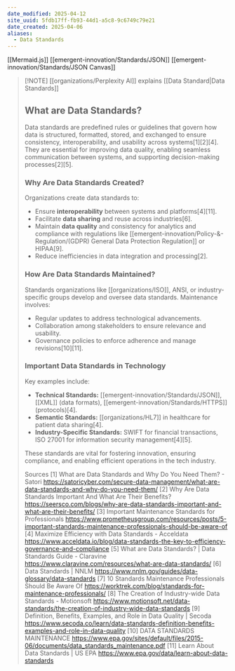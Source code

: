 ```yaml
---
date_modified: 2025-04-12
site_uuid: 5fdb17ff-fb93-44d1-a5c8-9c6749c79e21
date_created: 2025-04-06
aliases:
  - Data Standards
---
```


[[Mermaid.js]]
[[emergent-innovation/Standards/JSON]]
[[emergent-innovation/Standards/JSON Canvas]]

> [!NOTE] [[organizations/Perplexity AI]] explains [[Data Standard|Data Standards]]
> ## What are Data Standards?
> Data standards are predefined rules or guidelines that govern how data is structured, formatted, stored, and exchanged to ensure consistency, interoperability, and usability across systems[1][2][4]. They are essential for improving data quality, enabling seamless communication between systems, and supporting decision-making processes[2][5].
> 
> ### **Why Are Data Standards Created?**
> Organizations create data standards to:
> - Ensure **interoperability** between systems and platforms[4][11].
> - Facilitate **data sharing** and reuse across industries[6].
> - Maintain **data quality** and consistency for analytics and compliance with regulations like [[emergent-innovation/Policy-&-Regulation/(GDPR) General Data Protection Regulation]] or HIPAA[9].
> - Reduce inefficiencies in data integration and processing[2].
> 
> ### **How Are Data Standards Maintained?**
> Standards organizations like [[organizations/ISO]], ANSI, or industry-specific groups develop and oversee data standards. Maintenance involves:
> - Regular updates to address technological advancements.
> - Collaboration among stakeholders to ensure relevance and usability.
> - Governance policies to enforce adherence and manage revisions[10][11].
> 
> ### **Important Data Standards in Technology**
> Key examples include:
> - **Technical Standards:** [[emergent-innovation/Standards/JSON]], [[XML]] (data formats), [[emergent-innovation/Standards/HTTPS]] (protocols)[4].
> - **Semantic Standards:** [[organizations/HL7]] in healthcare for patient data sharing[4].
> - **Industry-Specific Standards:** SWIFT for financial transactions, ISO 27001 for information security management[4][5].
> 
> These standards are vital for fostering innovation, ensuring compliance, and enabling efficient operations in the tech industry.
> 
> Sources
> [1] What are Data Standards and Why Do You Need Them? - Satori https://satoricyber.com/secure-data-management/what-are-data-standards-and-why-do-you-need-them/
> [2] Why Are Data Standards Important And What Are Their Benefits? https://seersco.com/blogs/why-are-data-standards-important-and-what-are-their-benefits/
> [3] Important Maintenance Standards for Professionals https://www.prometheusgroup.com/resources/posts/5-important-standards-maintenance-professionals-should-be-aware-of
> [4] Maximize Efficiency with Data Standards - Acceldata https://www.acceldata.io/blog/data-standards-the-key-to-efficiency-governance-and-compliance
> [5] What are Data Standards? | Data Standards Guide - Claravine https://www.claravine.com/resources/what-are-data-standards/
> [6] Data Standards | NNLM https://www.nnlm.gov/guides/data-glossary/data-standards
> [7] 10 Standards Maintenance Professionals Should Be Aware Of https://worktrek.com/blog/standards-for-maintenance-professionals/
> [8] The Creation of Industry-wide Data Standards - Motionsoft https://www.motionsoft.net/data-standards/the-creation-of-industry-wide-data-standards
> [9] Definition, Benefits, Examples, and Role in Data Quality | Secoda https://www.secoda.co/learn/data-standards-definition-benefits-examples-and-role-in-data-quality
> [10] DATA STANDARDS MAINTENANCE https://www.epa.gov/sites/default/files/2015-06/documents/data_standards_maintenance.pdf
> [11] Learn About Data Standards | US EPA https://www.epa.gov/data/learn-about-data-standards
>